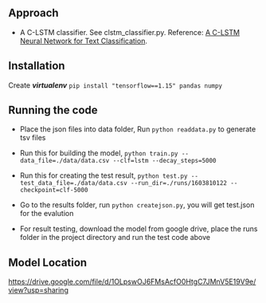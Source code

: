 	
## Approach

-   A C-LSTM classifier. See clstm_classifier.py. Reference: [A C-LSTM Neural Network for Text Classification](https://arxiv.org/abs/1511.08630).

## Installation

Create ***virtualenv***
```pip install "tensorflow==1.15" pandas numpy```

## Running the code

- Place the json files into data folder, Run ```python readdata.py``` to generate tsv files

- Run this for building the model, ``` python train.py --data_file=./data/data.csv --clf=lstm --decay_steps=5000 ```
- Run this for creating the test result, ```python test.py --test_data_file=./data/data.csv --run_dir=./runs/1603810122 --checkpoint=clf-5000```
- Go to the results folder, run ```python createjson.py```, you will get test.json for the evalution
-  For result testing, download the model from google drive, place the runs folder in the project directory and run the test code above

## Model Location

https://drive.google.com/file/d/1OLpswOJ6FMsAcfO0HtgC7JMnV5E19V9e/view?usp=sharing
